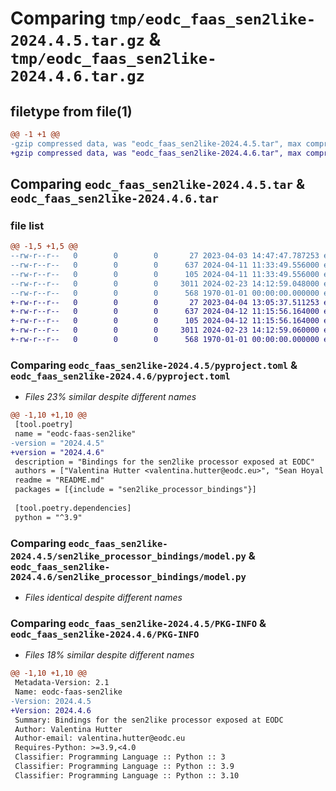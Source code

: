 # Comparing `tmp/eodc_faas_sen2like-2024.4.5.tar.gz` & `tmp/eodc_faas_sen2like-2024.4.6.tar.gz`

## filetype from file(1)

```diff
@@ -1 +1 @@
-gzip compressed data, was "eodc_faas_sen2like-2024.4.5.tar", max compression
+gzip compressed data, was "eodc_faas_sen2like-2024.4.6.tar", max compression
```

## Comparing `eodc_faas_sen2like-2024.4.5.tar` & `eodc_faas_sen2like-2024.4.6.tar`

### file list

```diff
@@ -1,5 +1,5 @@
--rw-r--r--   0        0        0       27 2023-04-03 14:47:47.787253 eodc_faas_sen2like-2024.4.5/README.md
--rw-r--r--   0        0        0      637 2024-04-11 11:33:49.556000 eodc_faas_sen2like-2024.4.5/pyproject.toml
--rw-r--r--   0        0        0      105 2024-04-11 11:33:49.556000 eodc_faas_sen2like-2024.4.5/sen2like_processor_bindings/__init__.py
--rw-r--r--   0        0        0     3011 2024-02-23 14:12:59.048000 eodc_faas_sen2like-2024.4.5/sen2like_processor_bindings/model.py
--rw-r--r--   0        0        0      568 1970-01-01 00:00:00.000000 eodc_faas_sen2like-2024.4.5/PKG-INFO
+-rw-r--r--   0        0        0       27 2023-04-04 13:05:37.511253 eodc_faas_sen2like-2024.4.6/README.md
+-rw-r--r--   0        0        0      637 2024-04-12 11:15:56.164000 eodc_faas_sen2like-2024.4.6/pyproject.toml
+-rw-r--r--   0        0        0      105 2024-04-12 11:15:56.164000 eodc_faas_sen2like-2024.4.6/sen2like_processor_bindings/__init__.py
+-rw-r--r--   0        0        0     3011 2024-02-23 14:12:59.060000 eodc_faas_sen2like-2024.4.6/sen2like_processor_bindings/model.py
+-rw-r--r--   0        0        0      568 1970-01-01 00:00:00.000000 eodc_faas_sen2like-2024.4.6/PKG-INFO
```

### Comparing `eodc_faas_sen2like-2024.4.5/pyproject.toml` & `eodc_faas_sen2like-2024.4.6/pyproject.toml`

 * *Files 23% similar despite different names*

```diff
@@ -1,10 +1,10 @@
 [tool.poetry]
 name = "eodc-faas-sen2like"
-version = "2024.4.5"
+version = "2024.4.6"
 description = "Bindings for the sen2like processor exposed at EODC"
 authors = ["Valentina Hutter <valentina.hutter@eodc.eu>", "Sean Hoyal <sean.hoyal@eodc.eu>", "Lukas Weidenholzer <lukas.weidenholzer@eodc.eu>"]
 readme = "README.md"
 packages = [{include = "sen2like_processor_bindings"}]
 
 [tool.poetry.dependencies]
 python = "^3.9"
```

### Comparing `eodc_faas_sen2like-2024.4.5/sen2like_processor_bindings/model.py` & `eodc_faas_sen2like-2024.4.6/sen2like_processor_bindings/model.py`

 * *Files identical despite different names*

### Comparing `eodc_faas_sen2like-2024.4.5/PKG-INFO` & `eodc_faas_sen2like-2024.4.6/PKG-INFO`

 * *Files 18% similar despite different names*

```diff
@@ -1,10 +1,10 @@
 Metadata-Version: 2.1
 Name: eodc-faas-sen2like
-Version: 2024.4.5
+Version: 2024.4.6
 Summary: Bindings for the sen2like processor exposed at EODC
 Author: Valentina Hutter
 Author-email: valentina.hutter@eodc.eu
 Requires-Python: >=3.9,<4.0
 Classifier: Programming Language :: Python :: 3
 Classifier: Programming Language :: Python :: 3.9
 Classifier: Programming Language :: Python :: 3.10
```


